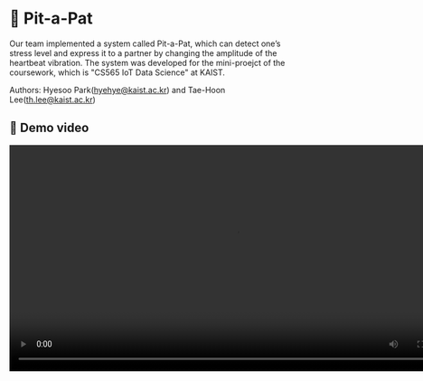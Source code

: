# 💓 Pit-a-Pat
Our team implemented a system called Pit-a-Pat, which can detect one’s stress level and express it to a partner by changing the amplitude of the heartbeat vibration. The system was developed for the mini-proejct of the coursework, which is "CS565 IoT Data Science" at KAIST. 

Authors: Hyesoo Park(hyehye@kaist.ac.kr) and Tae-Hoon Lee(th.lee@kaist.ac.kr)

## 🎥 Demo video
<video width="800" alt="video" src="[https://github.com/CS565-Pit-a-Pat/modeling/assets/27489013/d24373b9-1e6a-4c55-a43a-4a6e2d35c1b2](https://youtu.be/pnacPsE0Fk8)">

## 📢 Presentation slides
<img width="800" alt="image" src="https://github.com/CS565-Pit-a-Pat/modeling/assets/27489013/d24373b9-1e6a-4c55-a43a-4a6e2d35c1b2">

[Link to the slides](https://docs.google.com/presentation/d/1nr1iNvllwkr2UorulvrPxBd-E-VGa7PmlZvasYQV54c/edit?usp=sharing)

## ℹ️ Introduction
Expressing and sharing biosignals have gained significant attention in the field of Human-Computer Interaction (HCI) as a means to facilitate user understanding and foster empathy. Previous research has explored visual representations of biosignals, such as numbers and charts. Visual and audio expressions have shown to improve feelings of connectedness and intimacy between users. People tend to interpret heart rate information in relation to emotions and stress levels, similar to the effects of facial expressions. Additionally, studies have demonstrated that hearing a heartbeat can have a comparable impact to direct eye contact.

While the expression of biosignals in a group or in a visually public way has been extensively studied, there is a lack of research on whether the expression of biosignals in a private way (e.g., vibration) enhances connectedness. Thus, we proposes a way to communicate biosignals in real time between two devices in a private manner. Our study aims to investigate whether **1) we can use TinyML devices for real-time stress level classification(using PPG, skin temp.) and whether 2) sharing heartbeat through device’s vibration strengthens the connectedness between two partners**.


## 🔌 Hardware component
### List of Hardware components
[Arduino Nano 33 BLE Sense](https://www.devicemart.co.kr/goods/view?no=10919317) 

[PPG sensor](https://www.devicemart.co.kr/goods/view?no=1327536) 

[Temperature sensor](https://www.devicemart.co.kr/goods/view?no=3183) 

[Vibration motor](https://www.devicemart.co.kr/goods/view?no=12515096) 

### Circuit Diagram for each device
<img width="800" alt="image" src="https://github.com/CS565-Pit-a-Pat/modeling/assets/80015199/f7f55298-6fc1-4c9c-859a-c65018debe22">


# 👩🏻‍💻 Modeling
## ⚙️ Environment setting
We performed our modeling inside the Anaconda virtual environment. The version of Anaconda we used is 22.9.0, and to create the same environment as ours, please enter the commands below.

1. `git clone https://github.com/Kaist-ICLab/final-submission-team-4-20233344-20235290.git`
2. `cd final-submission-team-4-20233344-20235290`
3. `conda env create -f conda_requirements.txt`

## 📁 Dataset download
We used the [WESAD dataset](https://dl.acm.org/doi/pdf/10.1145/3242969.3242985) to train and test our model, which is widely used in the field of affective computing. You can download the WESAD dataset from [this link](https://peterhcharlton.github.io/info/datasets/wesad). After downloading it, move 'wesad.zip' to the 'data' directory and unzip it. The directory structure after this process is shown below.

```bash
.
├── conda_requirements.txt
├── modeling/
│   ├── analysis-for-collected-data.ipynb
│   ├── processing.ipynb
│   ├── evaluation.ipynb
│   ├── extract_scaling_factor.ipynb
│   ├── data/
│   │   ├── WESAD/
│   │   ├── arduino_ppg/
│   │   ├── processed/
│   │   └── wesad.zip
│   └── models/
└── README.md
```

## 📝 Data description
WESAD dataset was collected from both a chest-worn device RespiBAN Professional and a wrist-worn device Empatica E4. It contains motion and physiological data such as Respiration, Electrocardiogram, Blood volume pulse, Electrodermal activity, Skin temperature, Accelerometer and so on. In this project, we focus only on data from the wrist-worn device because our prototype is worn on the wrist. The below table shows the used sensors in our project and their sampling rate.

<img width="600" alt="image" src="https://github.com/CS565-Pit-a-Pat/modeling/assets/27489013/232ccbe7-a71c-4897-a919-45a044a295e8">

During the data collection, subjects were asked to go through various condition such as baseline condition, amusement condition, stress condition. Previous studies used the study protocol conditions as labels that were used for modeling. Since our interest is how stressed the subjects were, we treated the labels as stress condition and non-stress condition (i.e., baseline condition). 

There are 15 subject in WESAD dataset, however, we used data from four subjects (S14, S15, S16, and S17) only. This is because the data from them is similar to our expectation according to our analysis.



## 💡 Feature extraction
We used [window_slider](https://pypi.org/project/window-slider/) package to run sliding window with overlapping. The window size is 30s and overlapped rate is 0.9 (i.e., 27s between the previous and the current window is overlapped.). We extracted features from each sliding window. The below table organizes the definition of the extracted features and which features are used in the project.

<img width="700" alt="image" src="https://github.com/CS565-Pit-a-Pat/modeling/assets/27489013/2af776c3-50e2-4408-8697-5d1b7331e430">


## 💬 Model description
<img width="800" alt="image" src="https://github.com/CS565-Pit-a-Pat/modeling/assets/27489013/81eaf87f-8b82-46ee-9f19-b7f5a7b15e5f">


We adopted an ANN-based neural network with a very simple structure. The structure of the model we used follows the model proposed by a [previous study](https://ieeexplore.ieee.org/abstract/document/9183244). They achieved 95.21% of accuracy and 94.24% of f1-score using the WESAD dataset for stress detection. We follow the structure of their model because it performs well despite being a lightweight model.

The input to the model is 9 features as described in the [section](#-Feature-extraction) above. The model performs the binary classification task of detecting stress vs non-stress. Therefore, the output of the model is 0 (non-stress) and 1 (stress). The figure below shows the summaries of deep learning architecture for the stress classification. As shown, our model requires 126 parameters.

<img width="500" alt="image" src="https://github.com/CS565-Pit-a-Pat/modeling/assets/27489013/1be3d226-5170-4661-9f21-3023e84d8533">


## 💯 Evaluation
<img width="735" alt="image" src="https://github.com/CS565-Pit-a-Pat/modeling/assets/27489013/c986f635-c8ac-4e70-9508-f6771b64689e">

This figure shows the overview of the evaluation process.
For evaluation, we used two datasets which are WESAD dataset and the dataset we collected from Arduino.
WESAD dataset is used to train and evaluate the model by splitting the entire data into k folds. 
Once we find the optimal hyperparameter of the model based on the final performance metric, we select a model that achieve the best performance among all k models, and evaluate it with the data from arduino.

Humans differ in their individual reactions to affective stimuli, resulting in generalizibility of the model for affective computing become an important issue. By using leave-one-subject-out (LOSO) cross-validation, the models are trained on a set of subjects while leaving out one subject for testing. This ensures that the model's performance is assessed on data from previously unseen subjects, making it subject independent and enabling it to generalize better. By employing LOSO evaluation, we can obtain more reliable and robust results. Therefore, we used LOSO cross-validation in this project.

In our experiments, the accruacy and f1-score were 88.65% and 83.11% obtained through LOSO validation, respectively. Among the 4 models trained with the LOSO validation procedure, we selected the best performing model for evaluation with the dataset we collected from Arduino. The accuracy and f1-score of the best model on the dataset from Arduino are 81.11% and 84.62%, respectively.


## 📄 File description
### processing.ipynb
This file removes unnecessary parts (i.e., data from chest sensors) of the WESAD dataset, and performs windowing and feature extraction. After running all the code in this file, subject-specific data is stored in the form of pickle files in the `data/wrist-only` folder. The data from subjects is combined into one csv file and saved as `processed_*.csv` in the `data` folder.

### evaluation.ipynb
Once you run the code of processing.ipynb, you would get `processed_*.csv` file that is used for modeling. In this file, the csv file will be loaded, and the features will be scaled by using MinMaxScaler from the sklearn package. After the evaluation process is done, the model that achieves the best accuracy will be converted into C source. The C source will be stored in `model` folder. The size of the converted model formed as C source file is 2.38 KB.

### analysis-for-collected-data.ipynb
This file generates the features of the collected data from Arduino. The extracted featurs will be stored in `data/processed` as csv format. Data from stress and baseline condition should be processed through the code in this file, and the name of files will be `stress_*.csv` and `baseline_*.csv`, respectively. The csv files will be used in `evaluation.ipynb`.


### extract_scaling_factor.ipynb
The code in this file is for extracting scaling factors that are used for real-time scaling on Arduino board. 


# 🤖 Arduino
## ⚙️ Library setting

You need to install several libraries to run the arduino files. The list is below.

1. `ArduinoBLE` ([LINK](https://www.arduino.cc/reference/en/libraries/arduinoble/))
1. `KAIST_IoTDataScience` ([LINK](https://docs.google.com/document/d/1RkVzO9BRBFxpABKsdp_7ik8IUWONbQ7sJxS0z6xoUu4/edit))
1. `CircularBuffer` ([LINK](https://github.com/rlogiacco/CircularBuffer))
1. `EmotiBit_ArduinoFilters` ([LINK](https://github.com/EmotiBit/EmotiBit_ArduinoFilters))
1. `PeakDetection` ([LINK](https://github.com/leandcesar/PeakDetection/tree/master))


For the library `PeakDetection`, it is not found in Arduino IDE unlike other libraries, so please download from its [github page](https://github.com/leandcesar/PeakDetection/tree/master) and unzip on the library of your **Arduino library directory** similar as below.

```bash
/Users/[user_name]/Documents/Arduino/libraries/PeakDetection/
```

Also, you should modify the first line of `peripheral.ino` using your Arduino library directory to run the code correctly.

```cpp
#include </[user_arduino_libraries_folder]/CircularBuffer/CircularBuffer.h>
```

If the setting is finished, you can **upload** the `central.ino` into the central device, and the `peripheral.ino` into the peripheral device.


## 📁 Directory Structure
You should download both `central`, `peripharal` folder. The main implementation & run file is `central/central.ino` and `peripheral/peripheral.ino`. The directory structure is shown below.

```bash
.
├── central/
│   ├── central.ino *
└── peripheral/
    ├── arduino_constants.cpp 
    ├── arduino_main.cpp
    ├── arduino_output_handler.cpp
    ├── constants.h *
    ├── main_functions.h
    ├── model.cpp *
    ├── model.h 
    ├── output_handler.h
    └── peripheral.ino *
```

## 💡 Real-time feature extraction

In the `peripheral.ino`, feature extraction for stress inference is implemented. The descripation of 9 features is explained above [section](#-Feature-extraction). Simple array type can be used, however the memory and runtime for re-allocating will be exceed the capacity of microcontroller. 

Therefore, we used circular buffer data type to handle this problem. It is a data structure that uses a **single, fixed-size buffer as if it were connected end-to-end**. This structure lends itself easily to buffering data streams ([source](https://en.wikipedia.org/wiki/Circular_buffer)).

If you have any question on the library used in this project, please visit the source [githup page](https://github.com/rlogiacco/CircularBuffer).

Using this buffer, it collects the data from the sensor. The below code snippet is from the `void loop()` in the `peripheral.ino`.

```cpp
CircularBuffer<int, arr_size_bvp> bvp;

if (timer_bvp_sample) {
    bvp.push(analogRead(A1));
    ...
}    
```
Especially for the peak detection, collecting data is not simple as the PPG or temperature sensor data. Using the [`peakDetection`](https://github.com/leandcesar/PeakDetection/tree/master) library, we implemented the real-time peak detection.

```cpp
...
int peak = peakDetection.getPeak();
if (peak > 0 && prev_peak < peak) {
    peaks.push(peak);
} else peaks.push(0);
prev_peak = peak;
...
```
The `peaks` is buffer that has exactly same length with `bvp`, and it has binary values `0` or `1`. It is difficult to use the value `peakDetection.getPeak()` returns directly as the number of peak. The example is below.

```cpp
>> 0 0 0 1 1 1 1 0 0 0 // peakDetection.getPeak() by time
>> 0 0 0 1 0 0 0 0 0 0 // Only detecting 0 to 1 change
```

When the buffer is full, feature extraction started.

```cpp
if (bvp.isFull()) {
    int min_bvp = 1500;
    int max_bvp = -100;
    float mean_bvp = 0;
    ...
}
```
For each feature, the way of calculating the feature is described in the file `peripheral.ino`.


## 📄 File description
Main structure for peripheral device (`peripheral/`) follows the example of `KAIST_IoTDataScience/Lab12_TinyML_Hello_World/`. 

`peripheral.ino`, `constans.h`, `model.cpp` has the part that is newly implemented for this project ( * - starred in the [above](#-Directory-Structure)).

### peripheral.ino
In the loop, the first and second chunk is running **to collect the data from sensor** if it is time to sample (by the sampling rate pre-declared). 

When the buffer for the data windowing is full, the feature extraction as explained above [section](#-Real-time-feature-extraction) started. Using the extracted features and the scaling factor/min, normalized values is used in running the inference. The outputs are displayed with the LED. It is transmitted with the bluetooth communication after the several inferences were occured. After feature extraction the process ended, vacate the circular buffer for window shifting (_window size * (1 - overlap ratio)_, which is 3s in this file)

### constants.h

In this file, some constants used in the `peripheral.ino` such as the sampling freq. of sensors are saved. For the `SCALING_FACTOR[9]` and `SCALING_MIN[9]`, it is personalized scale for one of the researcher, so you should change it in order to fit to your own data. The way of using is below.

1. Collect the ppg sensor and temperature sensor data in two different setting
    * **Baseline setting**: Meditation (*3 mins*)
    * **Stress setting**: Mental Arithmetic Task (*3 mins*) [Example Link](https://rankyourbrain.com/mental-math/mental-math-test-advanced/results)  
1. Run the [`extract_scaling_factor.ipynb`](#-extract_scaling_factoripynb) 
1. Get the scaling factor and scaling min, and replace the contants in this file.
### model.cpp

The converted C source model stored in `modeling/models/model.cc` from the best model by the [`evaluation.ipynb`](#-evaluationipynb) is copied in this file. It is not quantized because it's lightweighted enough without quantization.

---

### central/central.ino
If it is connected to peripheral device, it goes into the while loop. In the loop, the timer is periodically called (_PERIOD = window size * overlap ratio * number of inference in one cycle_, which is 15s = 30 * 0.9 * 5 in this file). By the transmitted values from the peripheral(`beat_per_period` and `stress_lv`), calculate the interval between the beat and motor level. When the next beat started by the calculation, motor is activated. 
